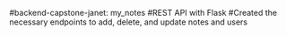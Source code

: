 #backend-capstone-janet: my_notes
#REST API with Flask
#Created the necessary endpoints to add, delete, and update notes and users
